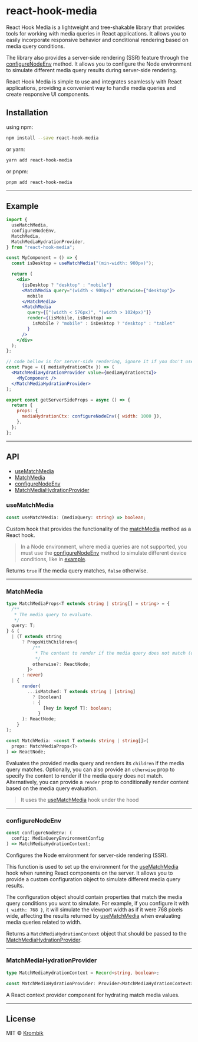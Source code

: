 # react-hook-media

React Hook Media is a lightweight and tree-shakable library that provides tools for working with media queries in React applications. It allows you to easily incorporate responsive behavior and conditional rendering based on media query conditions.

The library also provides a server-side rendering (SSR) feature through the [configureNodeEnv](#configurenodeenv) method. It allows you to configure the Node environment to simulate different media query results during server-side rendering.

React Hook Media is simple to use and integrates seamlessly with React applications, providing a convenient way to handle media queries and create responsive UI components.

## Installation

using npm:

```bash
npm install --save react-hook-media
```

or yarn:

```bash
yarn add react-hook-media
```

or pnpm:

```bash
pnpm add react-hook-media
```

---

## Example

```jsx
import {
  useMatchMedia,
  configureNodeEnv,
  MatchMedia,
  MatchMediaHydrationProvider,
} from "react-hook-media";

const MyComponent = () => {
  const isDesktop = useMatchMedia("(min-width: 900px)");

  return (
    <div>
      {isDesktop ? "desktop" : "mobile"}
      <MatchMedia query="(width < 900px)" otherwise={"desktop"}>
        mobile
      </MatchMedia>
      <MatchMedia
        query={["(width < 576px)", "(width > 1024px)"]}
        render={(isMobile, isDesktop) =>
          isMobile ? "mobile" : isDesktop ? "desktop" : "tablet"
        }
      />
    </div>
  );
};

// code bellow is for server-side rendering, ignore it if you don't use it
const Page = ({ mediaHydrationCtx }) => (
  <MatchMediaHydrationProvider value={mediaHydrationCtx}>
    <MyComponent />
  </MatchMediaHydrationProvider>
);

export const getServerSideProps = async () => {
  return {
    props: {
      mediaHydrationCtx: configureNodeEnv({ width: 1000 }),
    },
  };
};
```

---

## API

- [useMatchMedia](#usematchmedia)
- [MatchMedia](#matchmedia)
- [configureNodeEnv](#configurenodeenv)
- [MatchMediaHydrationProvider](#matchmediahydrationprovider)

### useMatchMedia

```ts
const useMatchMedia: (mediaQuery: string) => boolean;
```

Custom hook that provides the functionality of the [matchMedia](https://developer.mozilla.org/en-US/docs/Web/API/Window/matchMedia) method as a React hook.

> In a Node environment, where media queries are not supported, you must use the [configureNodeEnv](#configurenodeenv) method to simulate different device conditions, like in [example](#example).

Returns `true` if the media query matches, `false` otherwise.

---

### MatchMedia

```ts
type MatchMediaProps<T extends string | string[] = string> = {
  /**
   * The media query to evaluate.
   */
  query: T;
} & (
  | (T extends string
      ? PropsWithChildren<{
          /**
           * The content to render if the media query does not match (optional).
           */
          otherwise?: ReactNode;
        }>
      : never)
  | {
      render(
        ...isMatched: T extends string | [string]
          ? [boolean]
          : {
              [key in keyof T]: boolean;
            }
      ): ReactNode;
    }
);

const MatchMedia: <const T extends string | string[]>(
  props: MatchMediaProps<T>
) => ReactNode;
```

Evaluates the provided media query and renders its `children` if the media query matches. Optionally, you can also provide an `otherwise` prop to specify the content to render if the media query does not match. Alternatively, you can provide a `render` prop to conditionally render content based on the media query evaluation.

> It uses the [useMatchMedia](#usematchmedia) hook under the hood

---

### configureNodeEnv

```ts
const configureNodeEnv: (
  config: MediaQueryEnvironmentConfig
) => MatchMediaHydrationContext;
```

Configures the Node environment for server-side rendering (SSR).

This function is used to set up the environment for the [useMatchMedia](#usematchmedia) hook when running React components on the server. It allows you to provide a custom configuration object to simulate different media query results.

The configuration object should contain properties that match the media query conditions you want to simulate. For example, if you configure it with `{ width: 768 }`, it will simulate the viewport width as if it were 768 pixels wide, affecting the results returned by [useMatchMedia](#usematchmedia) when evaluating media queries related to width.

Returns a `MatchMediaHydrationContext` object that should be passed to the [MatchMediaHydrationProvider](#matchmediahydrationprovider).

---

### MatchMediaHydrationProvider

```ts
type MatchMediaHydrationContext = Record<string, boolean>;

const MatchMediaHydrationProvider: Provider<MatchMediaHydrationContext>;
```

A React context provider component for hydrating match media values.

---

## License

MIT © [Krombik](https://github.com/Krombik)

